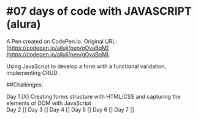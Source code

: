 # #07 days of code with JAVASCRIPT (alura)

A Pen created on CodePen.io. Original URL: [https://codepen.io/ailujj/pen/gOvaBqM](https://codepen.io/ailujj/pen/gOvaBqM).

Using JavaScript to develop a form  with a functional validation, implementing CRUD . 

##Challenges:

Day 1 [X] Creating forms structure with HTML/CSS and capturing the elements of DOM with JavaScript <br>
Day 2 []
Day 3 []
Day 4 []
Day 5 []
Day 6 []
Day 7 []